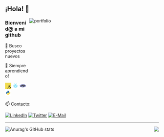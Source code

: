 
## ¡Hola! 🚀
<a href="http://fiamma.vercel.app" target="blank"><img align="right" width="425px" height="245px" src="https://github.com/wllparedes/brightonJCR.github.io/blob/main/img/aficion.jpg" alt="portfolio" /></a> 
### Bienvenid@ a mi github

🔭 Busco proyectos nuevos

🌱 Siempre aprendiendo!

<code><img height="20" alt="javascript" src="https://raw.githubusercontent.com/github/explore/80688e429a7d4ef2fca1e82350fe8e3517d3494d/topics/javascript/javascript.png"></code>
<code><img height="20" alt="react" src="https://raw.githubusercontent.com/github/explore/80688e429a7d4ef2fca1e82350fe8e3517d3494d/topics/react/react.png"></code>
<code><img height="20" alt="php" src="https://raw.githubusercontent.com/github/explore/80688e429a7d4ef2fca1e82350fe8e3517d3494d/topics/php/php.png"></code>
<code><img height="20" alt="python" src="https://raw.githubusercontent.com/github/explore/80688e429a7d4ef2fca1e82350fe8e3517d3494d/topics/python/python.png"></code>

📫 Contacto:

[![LinkedIn](https://img.shields.io/badge/LinkedIn-0077B5?style=for-the-badge&logo=linkedin&logoColor=white)](https://www.linkedin.com/in/walin-paredes)
[![Twitter](https://img.shields.io/badge/Twitter-1877F2?style=for-the-badge&logo=twitter&logoColor=white)](https://www.twitter.com/)
[![E-Mail](https://img.shields.io/badge/Email-006aff?style=for-the-badge&logo=maildotru&logoColor=white&color=red)](mailto:walinparedes3010@gmail.com)

---

<a href="https://github.com/wllparedes/github-readme-stats" ><img align="right" src="https://github-readme-stats.vercel.app/api/top-langs/?username=wllparedes&layout=compact&theme=jolly&hide_border=true" /></a>

![Anurag's GitHub stats](https://github-readme-stats.vercel.app/api?username=wllparedes&show_icons=true&theme=radical)


